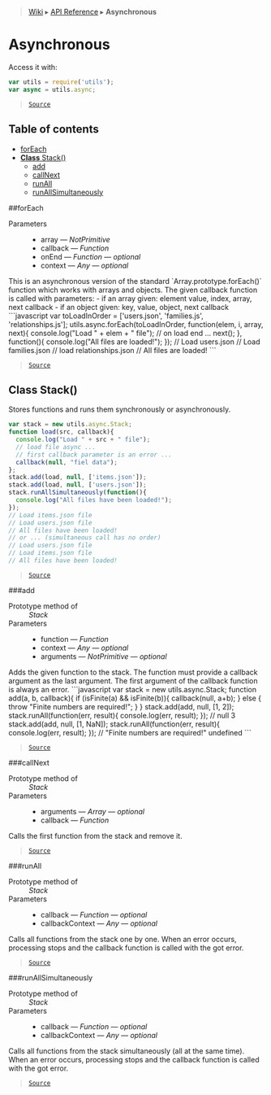 > [Wiki](Home) ▸ [API Reference](API-Reference) ▸ **Asynchronous**

# Asynchronous

Access it with:
```javascript
var utils = require('utils');
var async = utils.async;
```

> [`Source`](/Neft-io/neft/tree/master/src/utils/async.litcoffee#asynchronous)

## Table of contents
  * [forEach](#foreach)
  * [**Class** Stack()](#class-stack)
    * [add](#add)
    * [callNext](#callnext)
    * [runAll](#runall)
    * [runAllSimultaneously](#runallsimultaneously)

##forEach
<dl><dt>Parameters</dt><dd><ul><li>array — <i>NotPrimitive</i></li><li>callback — <i>Function</i></li><li>onEnd — <i>Function</i> — <i>optional</i></li><li>context — <i>Any</i> — <i>optional</i></li></ul></dd></dl>
This is an asynchronous version of the standard `Array.prototype.forEach()` function
which works with arrays and objects.
The given callback function is called with parameters:
 - if an array given: element value, index, array, next callback
 - if an object given: key, value, object, next callback
```javascript
var toLoadInOrder = ['users.json', 'families.js', 'relationships.js'];
utils.async.forEach(toLoadInOrder, function(elem, i, array, next){
  console.log("Load " + elem + " file");
  // on load end ...
  next();
}, function(){
  console.log("All files are loaded!");
});
// Load users.json
// Load families.json
// load relationships.json
// All files are loaded!
```

> [`Source`](/Neft-io/neft/tree/master/src/utils/async.litcoffee#foreachnotprimitive-array-function-callback-function-onend-any-context)

## **Class** Stack()

Stores functions and runs them synchronously or asynchronously.
```javascript
var stack = new utils.async.Stack;
function load(src, callback){
  console.log("Load " + src + " file");
  // load file async ...
  // first callback parameter is an error ...
  callback(null, "fiel data");
};
stack.add(load, null, ['items.json']);
stack.add(load, null, ['users.json']);
stack.runAllSimultaneously(function(){
  console.log("All files have been loaded!");
});
// Load items.json file
// Load users.json file
// All files have been loaded!
// or ... (simultaneous call has no order)
// Load users.json file
// Load items.json file
// All files have been loaded!
```

> [`Source`](/Neft-io/neft/tree/master/src/utils/async.litcoffee#class-stack)

###add
<dl><dt>Prototype method of</dt><dd><i>Stack</i></dd><dt>Parameters</dt><dd><ul><li>function — <i>Function</i></li><li>context — <i>Any</i> — <i>optional</i></li><li>arguments — <i>NotPrimitive</i> — <i>optional</i></li></ul></dd></dl>
Adds the given function to the stack.
The function must provide a callback argument as the last argument.
The first argument of the callback function is always an error.
```javascript
var stack = new utils.async.Stack;
function add(a, b, callback){
  if (isFinite(a) && isFinite(b)){
    callback(null, a+b);
  } else {
    throw "Finite numbers are required!";
  }
}
stack.add(add, null, [1, 2]);
stack.runAll(function(err, result){
  console.log(err, result);
});
// null 3
stack.add(add, null, [1, NaN]);
stack.runAll(function(err, result){
  console.log(err, result);
});
// "Finite numbers are required!"  undefined
```

> [`Source`](/Neft-io/neft/tree/master/src/utils/async.litcoffee#stackaddfunction-function-any-context-notprimitive-arguments)

###callNext
<dl><dt>Prototype method of</dt><dd><i>Stack</i></dd><dt>Parameters</dt><dd><ul><li>arguments — <i>Array</i> — <i>optional</i></li><li>callback — <i>Function</i></li></ul></dd></dl>
Calls the first function from the stack and remove it.

> [`Source`](/Neft-io/neft/tree/master/src/utils/async.litcoffee#stackcallnextarray-arguments-function-callback)

###runAll
<dl><dt>Prototype method of</dt><dd><i>Stack</i></dd><dt>Parameters</dt><dd><ul><li>callback — <i>Function</i> — <i>optional</i></li><li>callbackContext — <i>Any</i> — <i>optional</i></li></ul></dd></dl>
Calls all functions from the stack one by one.
When an error occurs, processing stops and the callback function is called with the got error.

> [`Source`](/Neft-io/neft/tree/master/src/utils/async.litcoffee#stackrunallfunction-callback-any-callbackcontext)

###runAllSimultaneously
<dl><dt>Prototype method of</dt><dd><i>Stack</i></dd><dt>Parameters</dt><dd><ul><li>callback — <i>Function</i> — <i>optional</i></li><li>callbackContext — <i>Any</i> — <i>optional</i></li></ul></dd></dl>
Calls all functions from the stack simultaneously (all at the same time).
When an error occurs, processing stops and the callback function is called with the got error.

> [`Source`](/Neft-io/neft/tree/master/src/utils/async.litcoffee#stackrunallsimultaneouslyfunction-callback-any-callbackcontext)

